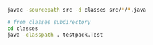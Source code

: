 ```bash
javac -sourcepath src -d classes src/*/*.java
```

```bash
# from classes subdirectory
cd classes
java -classpath . testpack.Test
```